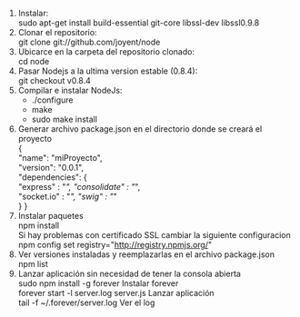 1.  Instalar:		
		sudo apt-get install build-essential git-core libssl-dev libssl0.9.8 
2. 	Clonar el repositorio:		
		git clone git://github.com/joyent/node
3.	Ubicarce en la carpeta del repositorio clonado:  
		cd node 
4. 	Pasar Nodejs a la ultima version estable (0.8.4): 		
		git checkout v0.8.4
5.  Compilar e instalar NodeJs:		
	*	./configure
	*	make
	*	sudo make install
6. 	Generar archivo package.json en el directorio donde se creará el proyecto		
		{     
			"name": "miProyecto",    
			"version": "0.0.1",     
			"dependencies": {         
				"express"     : "*", 
				"consolidate" : "*",      
				"socket.io"   : "*",
				"swig"        : "*"    
			} 
		} 
7. 	Instalar paquetes		
		npm install		
	Si hay problemas con certificado SSL cambiar la siguiente configuracion		
		npm config set registry="http://registry.npmjs.org/"
8.  Ver versiones instaladas y reemplazarlas en el archivo package.json 		
			npm list
9.  Lanzar aplicación sin necesidad de tener la consola abierta					
		sudo npm install -g forever 				Instalar forever		
		forever start -l server.log server.js		Lanzar aplicación		
		tail -f ~/.forever/server.log				Ver el log
	
